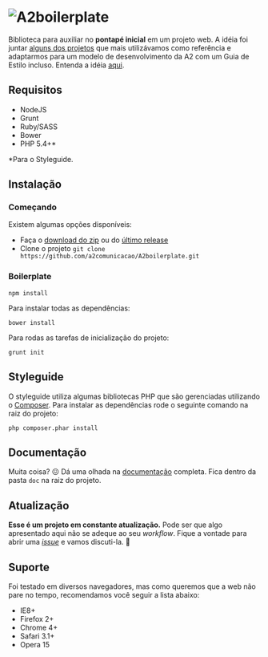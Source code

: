 # ![A2boilerplate](https://cloud.githubusercontent.com/assets/1345662/4002471/12af2f4c-296d-11e4-8c6d-ddee89d68c85.png)

Biblioteca para auxiliar no **pontapé inicial** em um projeto web. A idéia foi juntar [alguns dos projetos](https://github.com/a2comunicacao/Grid-A2/wiki/Refer%C3%AAncias) que mais utilizávamos como referência e adaptarmos para um modelo de desenvolvimento da A2 com um Guia de Estilo incluso. Entenda a idéia [aqui](https://github.com/a2comunicacao/Grid-A2/wiki).

## Requisitos

* NodeJS
* Grunt
* Ruby/SASS
* Bower
* PHP 5.4+*

*Para o Styleguide.

## Instalação

### Começando

Existem algumas opções disponíveis:

* Faça o [download do zip](https://github.com/a2comunicacao/A2boilerplate/archive/master.zip) ou do [último release](https://github.com/a2comunicacao/A2boilerplate/releases)
* Clone o projeto `git clone https://github.com/a2comunicacao/A2boilerplate.git`

### Boilerplate

`npm install`

Para instalar todas as dependências: 

`bower install`

Para rodas as tarefas de inicialização do projeto:

`grunt init`

## Styleguide

O styleguide utiliza algumas bibliotecas PHP que são gerenciadas utilizando o [Composer](https://getcomposer.org/). Para instalar as dependências rode o seguinte comando na raiz do projeto:

`php composer.phar install`

## Documentação

Muita coisa? :confounded: Dá uma olhada na [documentação](doc/index.md) completa. Fica dentro da pasta `doc` na raiz do projeto.

## Atualização

**Esse é um projeto em constante atualização.** Pode ser que algo apresentado aqui não se adeque ao seu _workflow_. Fique a vontade para abrir uma [_issue_](https://github.com/a2comunicacao/A2boilerplate/issues) e vamos discuti-la. :metal:

## Suporte

Foi testado em diversos navegadores, mas como queremos que a web não pare no tempo, recomendamos você seguir a lista abaixo:

- IE8+
- Firefox 2+
- Chrome 4+
- Safari 3.1+
- Opera 15
